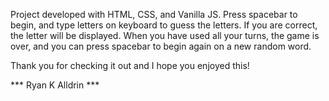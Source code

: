 Project developed with HTML, CSS, and Vanilla JS.  Press spacebar to begin, and type letters on keyboard to guess the letters.  If you are correct, the letter will be displayed.  When you have used all your turns, the game is over, and you can press spacebar to begin again on a new random word.

Thank you for checking it out and I hope you enjoyed this! 

*** Ryan K Alldrin ***